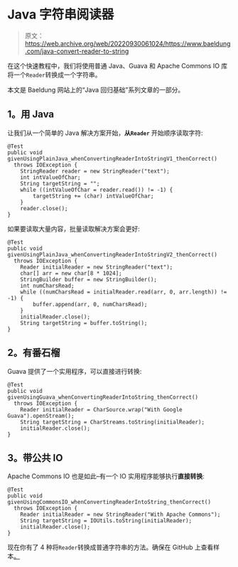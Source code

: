 # Java 字符串阅读器

> 原文：<https://web.archive.org/web/20220930061024/https://www.baeldung.com/java-convert-reader-to-string>

在这个快速教程中，我们将使用普通 Java、Guava 和 Apache Commons IO 库将一个`Reader`转换成一个字符串。

本文是 Baeldung 网站上的“Java 回归基础”系列文章的一部分。

## **1。用 Java**

让我们从一个简单的 Java 解决方案开始，**从`Reader`** 开始顺序读取字符:

```
@Test
public void givenUsingPlainJava_whenConvertingReaderIntoStringV1_thenCorrect() 
  throws IOException {
    StringReader reader = new StringReader("text");
    int intValueOfChar;
    String targetString = "";
    while ((intValueOfChar = reader.read()) != -1) {
        targetString += (char) intValueOfChar;
    }
    reader.close();
}
```

如果要读取大量内容，批量读取解决方案会更好:

```
@Test
public void givenUsingPlainJava_whenConvertingReaderIntoStringV2_thenCorrect() 
  throws IOException {
    Reader initialReader = new StringReader("text");
    char[] arr = new char[8 * 1024];
    StringBuilder buffer = new StringBuilder();
    int numCharsRead;
    while ((numCharsRead = initialReader.read(arr, 0, arr.length)) != -1) {
        buffer.append(arr, 0, numCharsRead);
    }
    initialReader.close();
    String targetString = buffer.toString();
}
```

## **2。有番石榴**

Guava 提供了一个实用程序，可以直接进行转换:

```
@Test
public void givenUsingGuava_whenConvertingReaderIntoString_thenCorrect() 
  throws IOException {
    Reader initialReader = CharSource.wrap("With Google Guava").openStream();
    String targetString = CharStreams.toString(initialReader);
    initialReader.close();
}
```

## **3。带公共 IO**

Apache Commons IO 也是如此–有一个 IO 实用程序能够执行**直接转换**:

```
@Test
public void givenUsingCommonsIO_whenConvertingReaderIntoString_thenCorrect() 
  throws IOException {
    Reader initialReader = new StringReader("With Apache Commons");
    String targetString = IOUtils.toString(initialReader);
    initialReader.close();
}
```

现在你有了 4 种将`Reader`转换成普通字符串的方法。确保在 GitHub 上查看样本[。](https://web.archive.org/web/20220627082323/https://github.com/eugenp/tutorials/tree/master/core-java-modules/core-java-io-conversions)